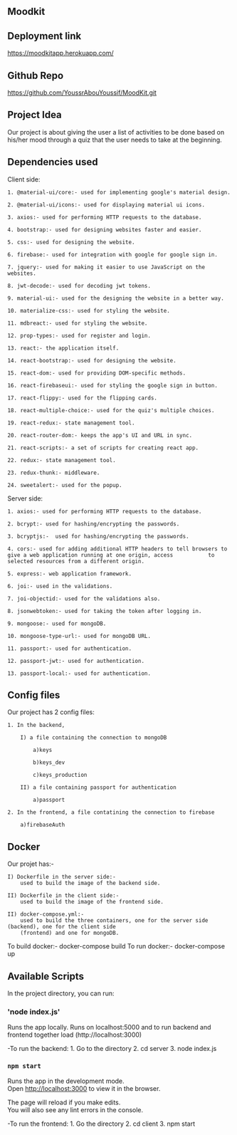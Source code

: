 ## Moodkit

## Deployment link
https://moodkitapp.herokuapp.com/

## Github Repo
https://github.com/YoussrAbouYoussif/MoodKit.git

## Project Idea
Our project is about giving the user a list of activities to be done based on his/her mood through a quiz 
that the user needs to take at the beginning.

## Dependencies used
Client side:

    1. @material-ui/core:- used for implementing google's material design.
    
    2. @material-ui/icons:- used for displaying material ui icons.
    
    3. axios:- used for performing HTTP requests to the database.
    
    4. bootstrap:- used for designing websites faster and easier.
    
    5. css:- used for designing the website.
    
    6. firebase:- used for integration with google for google sign in.
    
    7. jquery:- used for making it easier to use JavaScript on the websites.
    
    8. jwt-decode:- used for decoding jwt tokens.
    
    9. material-ui:- used for the designing the website in a better way.
    
    10. materialize-css:- used for styling the website.
    
    11. mdbreact:- used for styling the website.
    
    12. prop-types:- used for register and login.
    
    13. react:- the application itself.
    
    14. react-bootstrap:- used for designing the website.
    
    15. react-dom:- used for providing DOM-specific methods.
    
    16. react-firebaseui:- used for styling the google sign in button.
    
    17. react-flippy:- used for the flipping cards.
    
    18. react-multiple-choice:- used for the quiz's multiple choices.
    
    19. react-redux:- state management tool.
    
    20. react-router-dom:- keeps the app's UI and URL in sync.
    
    21. react-scripts:- a set of scripts for creating react app.
    
    22. redux:- state management tool.
    
    23. redux-thunk:- middleware.
    
    24. sweetalert:- used for the popup.

Server side:
    
    1. axios:- used for performing HTTP requests to the database.
    
    2. bcrypt:- used for hashing/encrypting the passwords.
    
    3. bcryptjs:-  used for hashing/encrypting the passwords.
    
    4. cors:- used for adding additional HTTP headers to tell browsers to give a web application running at one origin, access           to selected resources from a different origin.
    
    5. express:- web application framework.
    
    6. joi:- used in the validations.
    
    7. joi-objectid:- used for the validations also.
    
    8. jsonwebtoken:- used for taking the token after logging in.
    
    9. mongoose:- used for mongoDB.
    
    10. mongoose-type-url:- used for mongoDB URL.
    
    11. passport:- used for authentication.
    
    12. passport-jwt:- used for authentication.
    
    13. passport-local:- used for authentication.

## Config files
Our project has 2 config files:
    
    1. In the backend, 
        
        I) a file containing the connection to mongoDB
            
            a)keys
            
            b)keys_dev
            
            c)keys_production
        
        II) a file containing passport for authentication
            
            a)passport
    
    2. In the frontend, a file contatining the connection to firebase
        
        a)firebaseAuth

## Docker
Our projet has:-
    
    I) Dockerfile in the server side:-
        used to build the image of the backend side.
    
    II) Dockerfile in the client side:-
        used to build the image of the frontend side.
    
    II) docker-compose.yml:- 
        used to build the three containers, one for the server side (backend), one for the client side
        (frontend) and one for mongoDB.
To build docker:-
    docker-compose build
To run docker:-
    docker-compose up

## Available Scripts
In the project directory, you can run:

### 'node index.js'

Runs the app locally.
Runs on localhost:5000 and to run backend and frontend together load (http://localhost:3000)

-To run the backend: 
    1. Go to the directory
    2. cd server
    3. node index.js

### `npm start`

Runs the app in the development mode.<br />
Open [http://localhost:3000](http://localhost:3000) to view it in the browser.

The page will reload if you make edits.<br />
You will also see any lint errors in the console.

-To run the frontend:
    1. Go the directory
    2. cd client
    3. npm start

